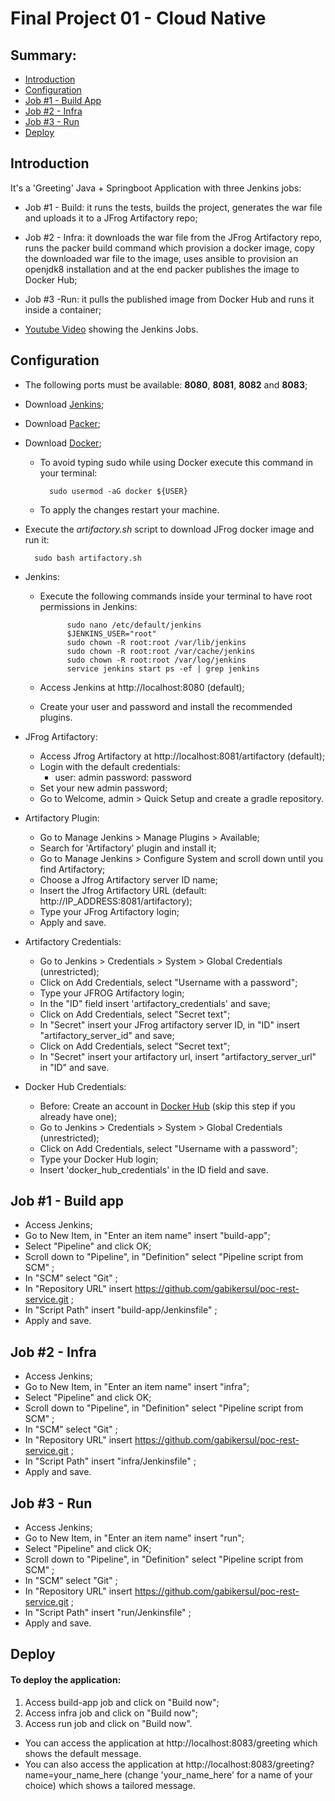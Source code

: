 # Final Project 01 - Cloud Native 

## Summary:
    
   - [Introduction](https://github.com/gabikersul/poc-rest-service#introduction)
   - [Configuration](https://github.com/gabikersul/poc-rest-service#configuration)
   - [Job #1 - Build App](https://github.com/gabikersul/poc-rest-service#job-1---build-app)
   - [Job #2 - Infra](https://github.com/gabikersul/poc-rest-service#job-2---infra)
   - [Job #3 - Run](https://github.com/gabikersul/poc-rest-service#job-3---run)
   - [Deploy](https://github.com/gabikersul/poc-rest-service#deploy)
   
## Introduction
It's a 'Greeting' Java + Springboot Application with three Jenkins jobs:
- Job #1 - Build: it runs the tests, builds the project, generates the war file and uploads it to a JFrog Artifactory repo;
- Job #2 - Infra: it downloads the war file from the JFrog Artifactory repo, runs the packer build command which provision a docker image, copy the downloaded
war file to the image, uses ansible to provision an openjdk8 installation and at the end packer publishes the image to Docker Hub;
- Job #3 -Run: it pulls the published image from Docker Hub and runs it inside a container;

- [Youtube Video](https://youtu.be/Zfg77rTQfBs) showing the Jenkins Jobs.

## Configuration
- The following ports must be available: **8080**, **8081**, **8082** and **8083**;

- Download [Jenkins](https://www.jenkins.io/download/);
- Download [Packer](https://www.packer.io/downloads.html);
- Download [Docker](https://docs.docker.com/get-docker/); 
    - To avoid typing sudo while using Docker execute this command in your terminal:
    
            sudo usermod -aG docker ${USER}
    
    - To apply the changes restart your machine.

        
- Execute the _artifactory.sh_ script to download JFrog docker image and run it:

        sudo bash artifactory.sh

- Jenkins:
    - Execute the following commands inside your terminal to have root permissions in Jenkins:
                
                sudo nano /etc/default/jenkins
                $JENKINS_USER="root"
                sudo chown -R root:root /var/lib/jenkins
                sudo chown -R root:root /var/cache/jenkins
                sudo chown -R root:root /var/log/jenkins
                service jenkins start ps -ef | grep jenkins 
                   
    - Access Jenkins at http://localhost:8080 (default);
    - Create your user and password and install the recommended plugins.
    
    
- JFrog Artifactory:
    - Access Jfrog Artifactory at http://localhost:8081/artifactory (default);
    - Login with the default credentials: 
        - user: admin password: password
    - Set your new admin password;
    - Go to Welcome, admin > Quick Setup and create a gradle repository.

- Artifactory Plugin:
    - Go to Manage Jenkins > Manage Plugins > Available; 
    - Search for 'Artifactory' plugin and install it;
    - Go to Manage Jenkins > Configure System and scroll down until you find Artifactory;
    - Choose a Jfrog Artifactory server ID name;
    - Insert the Jfrog Artifactory URL (default: http://IP_ADDRESS:8081/artifactory);
    - Type your JFrog Artifactory login;
    - Apply and save.
    

- Artifactory Credentials:
    - Go to Jenkins > Credentials > System > Global Credentials (unrestricted);
    - Click on Add Credentials, select "Username with a password";
    - Type your JFROG Artifactory login;
    - In the "ID" field insert 'artifactory_credentials' and save;
    - Click on Add Credentials, select "Secret text";
    - In "Secret" insert your JFrog artifactory server ID, in "ID" insert "artifactory_server_id" and save;
    - Click on Add Credentials, select "Secret text";
    - In "Secret" insert your artifactory url, insert "artifactory_server_url" in "ID" and save.

        
- Docker Hub Credentials:
    - Before: Create an account in [Docker Hub](https://hub.docker.com/signup) (skip this step if you already have one);
    - Go to Jenkins > Credentials > System > Global Credentials (unrestricted);    
    - Click on Add Credentials, select "Username with a password";
    - Type your Docker Hub login;
    - Insert 'docker_hub_credentials' in the ID field and save.

## Job #1 - Build app 

- Access Jenkins;
- Go to New Item, in "Enter an item name" insert "build-app";
- Select "Pipeline" and click OK;
- Scroll down to "Pipeline", in "Definition" select "Pipeline script from SCM" ;
- In "SCM" select "Git" ;
- In "Repository URL" insert https://github.com/gabikersul/poc-rest-service.git ;
- In "Script Path" insert "build-app/Jenkinsfile" ;
- Apply and save.
        
## Job #2 - Infra 

- Access Jenkins;
- Go to New Item, in "Enter an item name" insert "infra";
- Select "Pipeline" and click OK;
- Scroll down to "Pipeline", in "Definition" select "Pipeline script from SCM" ;
- In "SCM" select "Git" ;
- In "Repository URL" insert https://github.com/gabikersul/poc-rest-service.git ;
- In "Script Path" insert "infra/Jenkinsfile" ;
- Apply and save.

## Job #3 - Run 

- Access Jenkins;
- Go to New Item, in "Enter an item name" insert "run";
- Select "Pipeline" and click OK;
- Scroll down to "Pipeline", in "Definition" select "Pipeline script from SCM" ;
- In "SCM" select "Git" ;
- In "Repository URL" insert https://github.com/gabikersul/poc-rest-service.git ;
- In "Script Path" insert "run/Jenkinsfile" ;
- Apply and save.

## Deploy
 #### To deploy the application:
 1. Access build-app job and click on "Build now";
 2. Access infra job and click on "Build now";
 3. Access run job and click on "Build now". 
 - You can access the application at http://localhost:8083/greeting which shows the default message. 
 - You can also access the application at http://localhost:8083/greeting?name=your_name_here 
  (change 'your_name_here' for a name of your choice) which shows a tailored message.